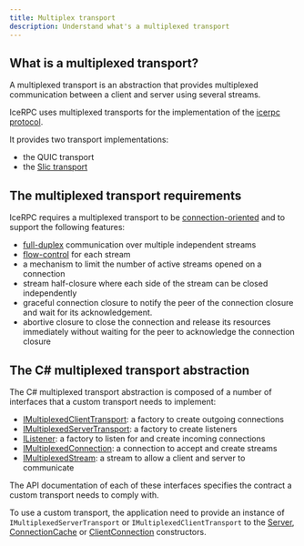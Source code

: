 ```yaml
---
title: Multiplex transport
description: Understand what's a multiplexed transport
---
```


## What is a multiplexed transport?

A multiplexed transport is an abstraction that provides multiplexed communication between a client and server using
several streams.

IceRPC uses multiplexed transports for the implementation of the [icerpc protocol][icerpc-protocol].

It provides two transport implementations:
- the QUIC transport
- the [Slic transport][slic-transport]

## The multiplexed transport requirements

IceRPC requires a multiplexed transport to be [connection-oriented] and to support the following features:
- [full-duplex] communication over multiple independent streams
- [flow-control] for each stream
- a mechanism to limit the number of active streams opened on a connection
- stream half-closure where each side of the stream can be closed independently
- graceful connection closure to notify the peer of the connection closure and wait for its acknowledgement.
- abortive closure to close the connection and release its resources immediately without waiting for the peer to
  acknowledge the connection closure

## The C# multiplexed transport abstraction

The C# multiplexed transport abstraction is composed of a number of interfaces that a custom transport needs to
implement:
- [IMultiplexedClientTransport][multiplexed-client-transport]: a factory to create outgoing connections
- [IMultiplexedServerTransport][multiplexed-server-transport]: a factory to create listeners
- [IListener<IMultiplexedConnection>][multiplexed-listener]: a factory to listen for and create incoming connections
- [IMultiplexedConnection][multiplexed-connection]: a connection to accept and create streams
- [IMultiplexedStream][multiplexed-stream]: a stream to allow a client and server to communicate

The API documentation of each of these interfaces specifies the contract a custom transport needs to comply with.

To use a custom transport, the application need to provide an instance of `IMultiplexedServerTransport` or
`IMultiplexedClientTransport` to the [Server][server], [ConnectionCache][connection-cache] or
[ClientConnection][client-connection] constructors.

[slic-transport]: ../slic-transport
[connection-oriented]: https://en.wikipedia.org/wiki/Connection-oriented_communication
[full-duplex]: https://en.wikipedia.org/wiki/Duplex_(telecommunications)#Full_duplex
[flow-control]: https://en.wikipedia.org/wiki/Flow_control_(data)
[icerpc-protocol]: ../protocols-and-transports/icerpc-multiplexed-transports
[multiplexed-client-transport]: csharp:IceRpc.Transports.IMultiplexedClientTransport
[multiplexed-server-transport]: csharp:IceRpc.Transports.IMultiplexedServerTransport
[multiplexed-listener]: csharp:IceRpc.Transports.IListener-1
[multiplexed-connection]: csharp:IceRpc.Transports.IMultiplexedConnection
[multiplexed-stream]: csharp:IceRpc.Transports.IMultiplexedStream
[server]: csharp:IceRpc.Server
[connection-cache]: csharp:IceRpc.ConnectionCache
[client-connection]: csharp:IceRpc.ClientConnection
